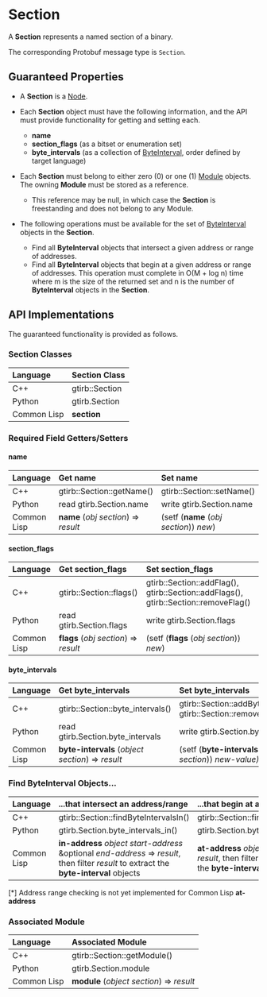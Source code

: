 Section
==========

A **Section** represents a named section of a binary.

The corresponding Protobuf message type is `Section`.


Guaranteed Properties
---------------------

- A **Section** is a [Node](Node.md).

- Each **Section** object must have the following information, and the API
  must provide functionality for getting and setting each.
  - **name**
  - **section_flags** (as a bitset or enumeration set)
  - **byte_intervals** (as a collection of
    [ByteInterval](ByteInterval.md), order defined by target language)

- Each **Section** must belong to either zero (0) or one (1)
  [Module](Module.md) objects. The owning **Module** must be stored as
  a reference.
  - This reference may be null, in which case the **Section** is
    freestanding and does not belong to any Module.

- The following operations must be available for the set of
  [ByteInterval](ByteInterval.md) objects in the **Section**.
  - Find all **ByteInterval** objects that intersect a given address or
    range of addresses.
  - Find all **ByteInterval** objects that begin at a given address or
    range of addresses. This operation must complete in O(M + log n) time
    where m is the size of the returned set and n is the number of
    **ByteInterval** objects in the **Section**.


API Implementations
--------------------

The guaranteed functionality is provided as follows.

### Section Classes

| Language    | Section Class  |
|:------------|:---------------|
| C++         | gtirb::Section |
| Python      | gtirb.Section  |
| Common Lisp | **section**    |



### Required Field Getters/Setters

#### name

| Language    | Get name                  | Set name                  |
|:------------|:--------------------------|:--------------------------|
| C++         | gtirb::Section::getName() | gtirb::Section::setName() |
| Python      | read gtirb.Section.name   | write gtirb.Section.name  |
| Common Lisp | **name** (*obj* *section*) => *result* | (setf (**name** (*obj* *section*)) *new*) |


#### section_flags


| Language    | Get section_flags        | Set section_flags         |
|:------------|:-------------------------|:--------------------------|
| C++         | gtirb::Section::flags()  | gtirb::Section::addFlag(), gtirb::Section::addFlags(), gtirb::Section::removeFlag() |
| Python      | read gtirb.Section.flags | write gtirb.Section.flags |
| Common Lisp | **flags** (*obj* *section*) => *result* | (setf (**flags** (*obj* *section*)) *new*)  |


#### byte_intervals


| Language    | Get byte_intervals                | Set byte_intervals |
|:------------|:----------------------------------|:-------------------|
| C++         | gtirb::Section::byte_intervals()  | gtirb::Section::addByteInterval(), gtirb::Section::removeByteInterval() |
| Python      | read gtirb.Section.byte_intervals | write gtirb.Section.byte_intervals  |
| Common Lisp | **byte-intervals** (*object* *section*) => *result* | (setf (**byte-intervals** (*object* *section*)) *new-value)* |




### Find ByteInterval Objects...

| Language    | ...that intersect an address/range | ...that begin at an address/range
|:------------|:---------------------------|:---------------------------|
| C++         | gtirb::Section::findByteIntervalsIn() | gtirb::Section::findByteIntervalsAt() |
| Python      | gtirb.Section.byte_intervals_in() | gtirb.Section.byte_intervals_at() |
| Common Lisp |  **in-address** *object* *start-address* &optional *end-address* => *result*, then filter *result* to extract the **byte-interval** objects | **at-address** *object* *address* => *result*, then filter *result* to extract the **byte-interval** objects. [*] |

[*] Address range checking is not yet implemented for Common Lisp
**at-address**




### Associated Module


| Language    | Associated Module                           |
|:------------|:--------------------------------------------|
| C++         | gtirb::Section::getModule()                 |
| Python      | gtirb.Section.module                        |
| Common Lisp | **module** (*object* *section*) => *result* |

